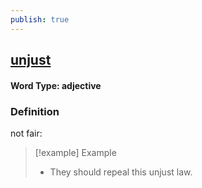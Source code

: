 ```yaml
---
publish: true
---
```

## [unjust](https://dictionary.cambridge.org/dictionary/english/unjust)

#### Word Type: adjective
### Definition
not fair:

>[!example] Example
> - They should repeal this unjust law.

